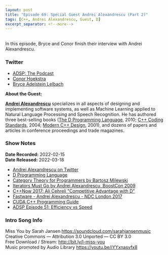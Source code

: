 ```yaml
---
layout: post
title: "Episode 69: Special Guest Andrei Alexandrescu (Part 2)"
tags: [C++, Andrei Alexandrescu, Guest, D]
excerpt_separator: <!--more-->
---
```

 
<div id="buzzsprout-player-10273415"></div><script src="https://www.buzzsprout.com/1501960/10273415-episode-69-special-guest-andrei-alexandrescu-part-2.js?container_id=buzzsprout-player-10273415&player=small" type="text/javascript" charset="utf-8"></script>

<br>In this episode, Bryce and Conor finish their interview with Andrei Alexandrescu.
 
<!--more-->
 
### Twitter
 
* [ADSP: The Podcast](https://twitter.com/adspthepodcast)
* [Conor Hoekstra](https://twitter.com/code_report)
* [Bryce Adelstein Lelbach](https://twitter.com/blelbach)

**About the Guest:**

**[Andrei Alexandrescu](https://twitter.com/incomputable)** specializes in all aspects of designing and implementing software systems, as well as Machine Learning applied to Natural Language Processing and Speech Recognition. He has authored three best-selling books ([The D Programming Language](https://www.amazon.ca/D-Programming-Language-Andrei-Alexandrescu/dp/0321635361), 2010; [C++ Coding Standards](https://www.amazon.ca/gp/product/B004ISL6I0/ref=dbs_a_def_rwt_bibl_vppi_i2), 2004; [Modern C++ Design](https://www.amazon.ca/Modern-Design-Generic-Programming-Patterns/dp/0201704315), 2001), and dozens of papers and articles in conference proceedings and trade magazines.

### Show Notes
 
**Date Recorded:** 2022-02-15 <br>
**Date Released:** 2022-03-18
 
* [Andrei Alexandrescu on Twitter](https://twitter.com/incomputable)
* [D Programming Language](https://dlang.org/)
* [Category Theory for Programmers by Bartosz Milewski](https://github.com/hmemcpy/milewski-ctfp-pdf)
* [Iterators Must Go by Andrei Alexandrescu, BoostCon 2009](https://archive.org/details/AndreiAlexandrescuKeynoteBoostcon2009)
* [C++Now 2017: Ali Çehreli "Competitive Advantage with D"](https://www.youtube.com/watch?v=vYEKEIpM2zo)
* [Fastware - Andrei Alexandrescu - NDC London 2017](https://www.youtube.com/watch?v=o4-CwDo2zpg)
* [CUDA C++ Programming Guide](https://docs.nvidia.com/cuda/cuda-c-programming-guide/index.html)
* [ADSP Episode 51: Efficiency vs Speed](https://adspthepodcast.com/2021/11/12/Episode-51.html)
 
### Intro Song Info
 
Miss You by Sarah Jansen https://soundcloud.com/sarahjansenmusic<br>
Creative Commons — Attribution 3.0 Unported — CC BY 3.0<br>
Free Download / Stream: http://bit.ly/l-miss-you<br>
Music promoted by Audio Library https://youtu.be/iYYxnasvfx8<br>